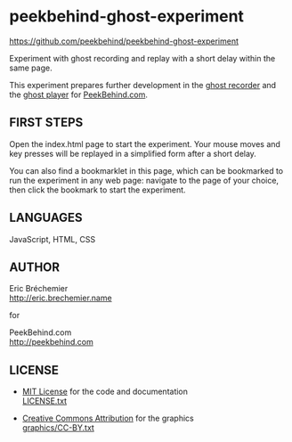 peekbehind-ghost-experiment
===========================
https://github.com/peekbehind/peekbehind-ghost-experiment

Experiment with ghost recording and replay with a short delay
within the same page.

This experiment prepares further development in the [ghost recorder][RECORDER]
and the [ghost player][PLAYER] for [PeekBehind.com][PEEKBEHIND.COM].

  [RECORDER]: https://github.com/peekbehind/peekbehind-ghost-recorder
  [PLAYER]: https://github.com/peekbehind/peekbehind-ghost-player
  [PEEKBEHIND.COM]: http://peekbehind.com

FIRST STEPS
-----------

Open the index.html page to start the experiment. Your mouse moves and
key presses will be replayed in a simplified form after a short delay.

You can also find a bookmarklet in this page, which can be bookmarked
to run the experiment in any web page: navigate to the page of your
choice, then click the bookmark to start the experiment.

LANGUAGES
---------

  JavaScript, HTML, CSS

AUTHOR
------

  Eric Bréchemier  
  http://eric.brechemier.name

  for

  PeekBehind.com  
  http://peekbehind.com

LICENSE
-------

  * [MIT License][MIT] for the code and documentation  
    [LICENSE.txt](LICENSE.txt)

  * [Creative Commons Attribution][CC-BY] for the graphics  
    [graphics/CC-BY.txt](graphics/CC-BY.txt)

  [MIT]: http://en.wikipedia.org/wiki/MIT_License "MIT License on Wikipedia"
  [CC-BY]: http://creativecommons.org/licenses/by/3.0/deed.en_US

